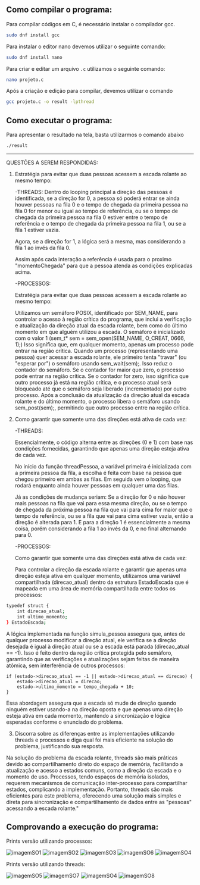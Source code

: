 ## Como compilar o programa:

Para compilar códigos em C, é necessário instalar o compilador gcc.
```bash
sudo dnf install gcc
```
Para instalar o editor nano devemos utilizar o seguinte comando:
```bash
sudo dnf install nano
```
Para criar e editar um arquivo `.c` utilizamos o seguinte comando:
```bash
nano projeto.c
```
Após a criação e edição  para compilar, devemos utilizar o comando

```bash
gcc projeto.c -o result -lpthread
```
## Como executar o programa:

Para apresentar o resultado na tela, basta utilizarmos o comando abaixo

```bash
./result
```

---


QUESTÕES A SEREM RESPONDIDAS:
 
1. Estratégia para evitar que duas pessoas acessem a escada rolante ao mesmo tempo:
   
    -THREADS:
   Dentro do looping principal a direção das pessoas é identificada, se a direção for 0, a pessoa só poderá entrar se ainda houver pessoas na fila 0 e o tempo de chegada da primeira pessoa na fila 0 for menor ou igual ao tempo de referência, ou se o tempo de chegada da primeira pessoa na fila 0 estiver entre o tempo de referência e o tempo de chegada da primeira pessoa na fila 1, ou se a fila 1 estiver vazia.
   
   Agora, se a direção for 1, a lógica será a mesma, mas considerando a fila 1 ao invés da fila 0.

   Assim após cada interação a referência é usada para o proximo "momentoChegada" para que a pessoa atenda as condições explicadas acima.

    -PROCESSOS:

   Estratégia para evitar que duas pessoas acessem a escada rolante ao mesmo tempo:
   
   Utilizamos um semáforo POSIX, identificado por SEM_NAME, para controlar o acesso à região crítica do programa, que inclui a verificação e atualização da direção atual da escada rolante, bem como do último momento em que alguém utilizou a escada. O semáforo é inicializado com o valor 1 (sem_t* sem = sem_open(SEM_NAME, O_CREAT, 0666, 1);)
Isso significa que, em qualquer momento, apenas um processo pode entrar na região crítica. Quando um processo (representando uma pessoa) quer acessar a escada rolante, ele primeiro tenta "travar" (ou "esperar por") o semáforo usando sem_wait(sem);. Isso reduz o contador do semáforo. Se o contador for maior que zero, o processo pode entrar na região crítica. Se o contador for zero, isso significa que outro processo já está na região crítica, e o processo atual será bloqueado até que o semáforo seja liberado (incrementado) por outro processo.
Após a conclusão da atualização da direção atual da escada rolante e do último momento, o processo libera o semáforo usando sem_post(sem);, permitindo que outro processo entre na região crítica.


2. Como garantir que somente uma das direções está ativa de cada vez:
   
    -THREADS:
   
    Essencialmente, o código alterna entre as direções (0 e 1) com base nas condições fornecidas, garantindo que apenas uma direção esteja ativa de cada vez.

    No início da função threadPessoa, a variável primeira é inicializada com a primeira pessoa da fila, a escolha é feita com base na pessoa que chegou primeiro em ambas as filas. Em seguida vem o looping, que rodará enquanto ainda houver pessoas em qualquer uma das filas.

    Já as condições de mudança seriam: Se a direção for 0 e não houver mais pessoas na fila que vai para essa mesma direção, ou se o tempo de chegada da próxima pessoa na fila que vai para cima for maior que o tempo de referência, ou se a fila que vai para cima estiver vazia, então a direção é alterada para 1. E para a direção 1 é essencialmente a mesma coisa, porém considerando a fila 1 ao invés da 0, e no final alternando para 0.


    -PROCESSOS:

   Como garantir que somente uma das direções está ativa de cada vez:

   
    Para controlar a direção da escada rolante e garantir que apenas uma direção esteja ativa em qualquer momento, utilizamos uma variável compartilhada (direcao_atual) dentro da estrutura EstadoEscada que é mapeada em uma área de memória compartilhada entre todos os processos:

```bash
typedef struct {
    int direcao_atual;
    int ultimo_momento;
} EstadoEscada;
```

A lógica implementada na função simula_pessoa assegura que, antes de qualquer processo modificar a direção atual, ele verifica se a direção desejada é igual à direção atual ou se a escada está parada (direcao_atual == -1). Isso é feito dentro da região crítica protegida pelo semáforo, garantindo que as verificações e atualizações sejam feitas de maneira atômica, sem interferência de outros processos:

```
if (estado->direcao_atual == -1 || estado->direcao_atual == direcao) {
    estado->direcao_atual = direcao;
    estado->ultimo_momento = tempo_chegada + 10;
}
```
Essa abordagem assegura que a escada só mude de direção quando ninguém estiver usando-a na direção oposta e que apenas uma direção esteja ativa em cada momento, mantendo a sincronização e lógica esperadas conforme o enunciado do problema.




3. Discorra sobre as diferenças entre as implementações utilizando threads e processos e diga qual foi mais eficiente na solução do problema, justificando sua resposta.


Na solução do problema da escada rolante, threads são mais práticas devido ao compartilhamento direto do espaço de memória, facilitando a atualização e acesso a estados comuns, como a direção da escada e o momento de uso. Processos, tendo espaços de memória isolados, requerem mecanismos de comunicação inter-processo para compartilhar estados, complicando a implementação. Portanto, threads são mais eficientes para este problema, oferecendo uma solução mais simples e direta para sincronização e compartilhamento de dados entre as "pessoas" acessando a escada rolante."


## Comprovando a execução do programa:
Prints versão utilizando processos:

![imagemSO1](https://github.com/OtavioBruzadin/LabsSistemasOperacionais/assets/146960599/77bd1ad8-171e-454a-9da5-45a72acd99ad)
![imagemSO2](https://github.com/OtavioBruzadin/LabsSistemasOperacionais/assets/146960599/dc440767-e1ec-432a-a1e9-0240654c3871)
![imagemSO3](https://github.com/OtavioBruzadin/LabsSistemasOperacionais/assets/146960599/88f1d440-54af-495a-861b-671a1ba6569c)
![imagemSO6](https://github.com/OtavioBruzadin/LabsSistemasOperacionais/assets/146960599/3566c794-888c-45ac-85e5-780532cebae0)
![imagemSO4](https://github.com/OtavioBruzadin/LabsSistemasOperacionais/assets/146960599/fed9ea18-fbc8-47bf-beae-908cec1ed66f)


Prints versão utilizando threads:

![imagemSO5](https://github.com/OtavioBruzadin/LabsSistemasOperacionais/assets/146960599/fc1cdc65-dd13-4e27-b524-3785bf6e1ede)
![imagemSO7](https://github.com/OtavioBruzadin/LabsSistemasOperacionais/assets/146960599/a6d2b20e-9472-4d02-af02-ac77694adf71)
![imagemSO4](https://github.com/OtavioBruzadin/LabsSistemasOperacionais/assets/146960599/fed9ea18-fbc8-47bf-beae-908cec1ed66f)
![imagemSO8](https://github.com/OtavioBruzadin/LabsSistemasOperacionais/assets/146960599/1be3464c-405f-4ef8-b949-b4a3356adf6b)
